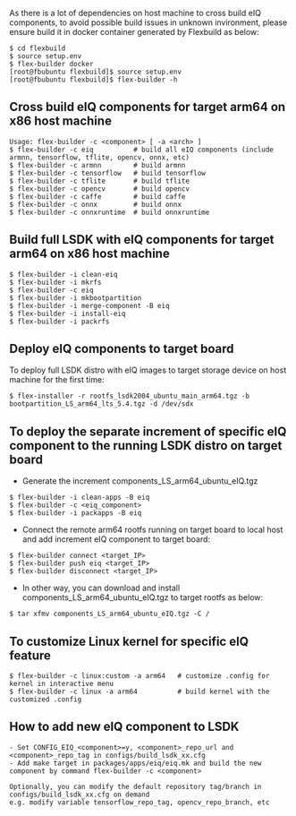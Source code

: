 As there is a lot of dependencies on host machine to cross build eIQ components, to avoid possible build
issues in unknown invironment, please ensure build it in docker container generated by Flexbuild as below:
```
$ cd flexbuild
$ source setup.env
$ flex-builder docker
[root@fbubuntu flexbuild]$ source setup.env
[root@fbubuntu flexbuild]$ flex-builder -h
```


## Cross build eIQ components for target arm64 on x86 host machine
```
Usage: flex-builder -c <component> [ -a <arch> ]
$ flex-builder -c eiq          # build all eIQ components (include armnn, tensorflow, tflite, opencv, onnx, etc)
$ flex-builder -c armnn        # build armnn
$ flex-builder -c tensorflow   # build tensorflow
$ flex-builder -c tflite       # build tflite
$ flex-builder -c opencv       # build opencv
$ flex-builder -c caffe        # build caffe
$ flex-builder -c onnx         # build onnx
$ flex-builder -c onnxruntime  # build onnxruntime
```


## Build full LSDK with eIQ components for target arm64 on x86 host machine
```
$ flex-builder -i clean-eiq
$ flex-builder -i mkrfs
$ flex-builder -c eiq
$ flex-builder -i mkbootpartition
$ flex-builder -i merge-component -B eiq
$ flex-builder -i install-eiq
$ flex-builder -i packrfs
```


## Deploy eIQ components to target board
To deploy full LSDK distro with eIQ images to target storage device on host machine for the first time:
```
$ flex-installer -r rootfs_lsdk2004_ubuntu_main_arm64.tgz -b bootpartition_LS_arm64_lts_5.4.tgz -d /dev/sdx
```


## To deploy the separate increment of specific eIQ component to the running LSDK distro on target board
- Generate the increment components_LS_arm64_ubuntu_eIQ.tgz
```
$ flex-builder -i clean-apps -B eiq
$ flex-builder -c <eiq_component>
$ flex-builder -i packapps -B eiq
```
- Connect the remote arm64 rootfs running on target board to local host and add increment eIQ component to target board:

```
$ flex-builder connect <target_IP>
$ flex-builder push eiq <target_IP>
$ flex-builder disconnect <target_IP>

```
- In other way, you can download and install components_LS_arm64_ubuntu_eIQ.tgz to target rootfs as below:

```
$ tar xfmv components_LS_arm64_ubuntu_eIQ.tgz -C /

```


## To customize Linux kernel for specific eIQ feature
```
$ flex-builder -c linux:custom -a arm64   # customize .config for kernel in interactive menu
$ flex-builder -c linux -a arm64          # build kernel with the customized .config
```


## How to add new eIQ component to LSDK
```
- Set CONFIG_EIQ_<component>=y, <component>_repo_url and <component>_repo_tag in configs/build_lsdk_xx.cfg
- Add make target in packages/apps/eiq/eiq.mk and build the new component by command flex-builder -c <component>

Optionally, you can modify the default repository tag/branch in configs/build_lsdk_xx.cfg on demand
e.g. modify variable tensorflow_repo_tag, opencv_repo_branch, etc
```
